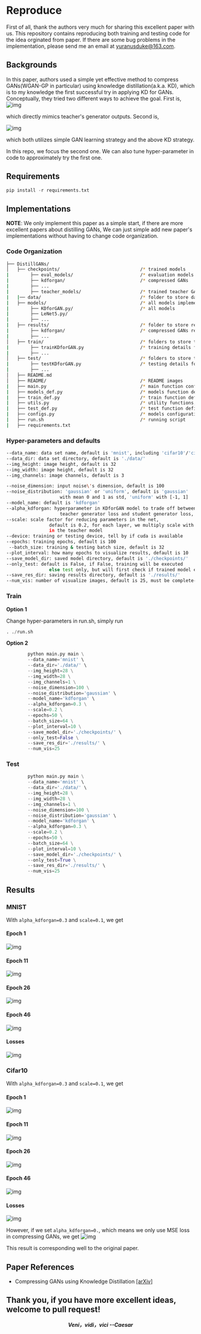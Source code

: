 # Reproduce ***<Compressing GANs using Knowledge Distillation>***

First of all, thank the authors very much for sharing this excellent paper ***<Compressing GANs using Knowledge Distillation>*** with us. This repository contains reproducing both training and testing code for the idea orginated from paper. If there are some bug problems in the 
implementation, please send me an email at yuranusduke@163.com.

## Backgrounds
In this paper, authors used a simple yet effective method to compress GANs(WGAN-GP in particular) using 
knowledge distillation(a.k.a. KD), which is to my knowledge the first successful try in applying KD for GANs. Conceptually, they tried two different ways to achieve the goal. First is,
![img](./README/f1.png)

which directly mimics teacher's generator outputs. Second is,

![img](./README/f2.png)

which both utilizes simple GAN learning strategy and the above KD strategy.

In this repo, we focus the second one. We can also tune hyper-parameter in code to approximately try the first one.

## Requirements

```Python
pip install -r requirements.txt 
```

## Implementations

**NOTE**: We only implement this paper as a simple start, if there are more excellent papers about distilling GANs,
We can just simple add new paper's implementations without having to change code organization.

### Code Organization
```bash
├── DistillGANs/
│   ├── checkpoints/                              /* trained models
|        ├── eval_models/                         /* evaluation models for evaluating GANs 
|        ├── kdforgan/                       	  /* compressed GANs
|		 ├── ...
|        ├── teacher_models/                      /* trained teacher GANs
|   |── data/                   				  /* folder to store data sets
|   ├── models/         						  /* all models implementations
|        ├── KDforGAN.py/                         /* all models
|        ├── LeNet5.py/                           
|        ├── ...                            
|   ├── results/                                  /* folder to store results
|        ├── kdforgan/                            /* compressed GANs results
|        ├── ... 
│   ├── train/                                    /* folders to store training results
|        ├── trainKDforGAN.py                     /* training details for GANs
|        ├── ...
│   ├── test/                               	  /* folders to store testing results
|        ├── testKDforGAN.py                      /* testing details for GANs
|        ├── ...
│   ├── README.md
│   ├── README/                                   /* README images
|   ├── main.py                                   /* main function configuration
|   ├── models_def.py                             /* models function definitions
|   ├── train_def.py                              /* train function definitions
|   ├── utils.py                                  /* utility functions, including plotting, data, ...
|   ├── test_def.py                               /* test function definitions
|   ├── configs.py    							  /* models configurations
|   ├── run.sh   								  /* running script
|   ├── requirements.txt			  
```

### Hyper-parameters and defaults
```bash
--data_name: data set name, default is 'mnist', including 'cifar10'/'cifar100' as well
--data_dir: data set directory, default is './data/'
--img_height: image height, default is 32
--img_width: image height, default is 32
--img_channels: image channels, default is 3

--noise_dimension: input noise\'s dimension, default is 100
--noise_distribution: 'gaussian' or 'uniform', default is 'gaussian'
                    with mean 0 and 1 as std, 'uniform' with [-1, 1]
--model_name: default is 'kdforgan'
--alpha_kdforgan: hyperparameter in KDforGAN model to trade off between
                    teacher generator loss and student generator loss, default is 0.3
--scale: scale factor for reducing parameters in the net,
				default is 0.2, for each layer, we multiply scale with original channels
                in the teacher model
--device: training or testing device, tell by if cuda is available
--epochs: training epochs, default is 100
 --batch_size: training & testing batch size, default is 32
--plot_interval: how many epochs to visualize results, default is 10
--save_model_dir: saved model directory, default is './checkpoints/'
--only_test: default is False, if False, training will be executed
                else test only, but will first check if trained model exists
--save_res_dir: saving results directory, default is './results/'
--num_vis: number of visualize images, default is 25, must be complete-squared
```

### Train

**Option 1**

Change hyper-parameters in run.sh, simply run

```python
. ./run.sh
```

**Option 2**

```python
        python main.py main \
        --data_name='mnist' \
        --data_dir='./data/' \
        --img_height=28 \
        --img_width=28 \
        --img_channels=1 \
        --noise_dimension=100 \
        --noise_distribution='gaussian' \
        --model_name='kdforgan' \
        --alpha_kdforgan=0.3 \
        --scale=0.2 \
        --epochs=50 \
        --batch_size=64 \
        --plot_interval=10 \
        --save_model_dir='./checkpoints/' \
        --only_test=False \
        --save_res_dir='./results/' \
        --num_vis=25

```

### Test
```python
        python main.py main \
        --data_name='mnist' \
        --data_dir='./data/' \
        --img_height=28 \
        --img_width=28 \
        --img_channels=1 \
        --noise_dimension=100 \
        --noise_distribution='gaussian' \
        --model_name='kdforgan' \
        --alpha_kdforgan=0.3 \
        --scale=0.2 \
        --epochs=50 \
        --batch_size=64 \
        --plot_interval=10 \
        --save_model_dir='./checkpoints/' \
        --only_test=True \
        --save_res_dir='./results/' \
        --num_vis=25

```

## Results

### MNIST

With `alpha_kdforgan=0.3` and `scale=0.1`, we get

#### Epoch 1
![img](./README/mnist_0.3_kdforgan_0.1_1.png)

#### Epoch 11
![img](./README/mnist_0.3_kdforgan_0.1_11.png)

#### Epoch 26
![img](./README/mnist_0.3_kdforgan_0.1_26.png)

#### Epoch 46
![img](./README/mnist_0.3_kdforgan_0.1_46.png)

#### Losses
![img](./README/gen_s_mnist_64_gaussian_0.3_0.1_losses.png)

### Cifar10
With `alpha_kdforgan=0.3` and `scale=0.1`, we get

#### Epoch 1
![img](./README/cifar10_0.3_kdforgan_0.1_1.png)

#### Epoch 11
![img](./README/cifar10_0.3_kdforgan_0.1_11.png)

#### Epoch 26
![img](./README/cifar10_0.3_kdforgan_0.1_26.png)

#### Epoch 46
![img](./README/cifar10_0.3_kdforgan_0.1_26.png)

#### Losses
![img](./README/gen_s_cifar10_64_gaussian_0.3_0.1_losses.png)

However, if we set `alpha_kdforgan=0.`, which means we only use MSE loss in compressing GANs, we get
![img](./README/cifar10_0.0_kdforgan_0.3_46.png)

This result is corresponding well to the original paper.

## Paper References
- Compressing GANs using Knowledge Distillation [[arXiv]](https://arxiv.org/abs/1902.00159)

## Thank you, if you have more excellent ideas, welcome to pull request!

***<center>Veni，vidi，vici --Caesar</center>***
